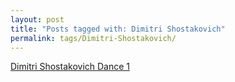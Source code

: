 ```yaml
---
layout: post
title: "Posts tagged with: Dimitri Shostakovich"
permalink: tags/Dimitri-Shostakovich/
---
```

[Dimitri Shostakovich Dance 1](/2012/01/dimitri-shostakovich-dance-1)
